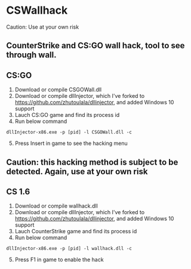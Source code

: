 # CSWallhack
Caution: Use at your own risk

CounterStrike and CS:GO wall hack, tool to see through wall.
------------------------------------------------
CS:GO
------------------------------------------------
1. Download or compile CSGOWall.dll
2. Download or compile dllInjector, which I've forked to https://github.com/zhutoulala/dllinjector, and added Windows 10 support
3. Lauch CS:GO game and find its process id
4. Run below command
```
dllInjector-x86.exe -p [pid] -l CSGOWall.dll -c
```
5. Press Insert in game to see the hacking menu

Caution: this hacking method is subject to be detected. Again, use at your own risk
------------------------------------------------
CS 1.6
------------------------------------------------
1. Download or compile wallhack.dll
2. Download or compile dllInjector, which I've forked to https://github.com/zhutoulala/dllinjector, and added Windows 10 support
3. Lauch CounterStrike game and find its process id
4. Run below command
```
dllInjector-x86.exe -p [pid] -l wallhack.dll -c
```
5. Press F1 in game to enable the hack
